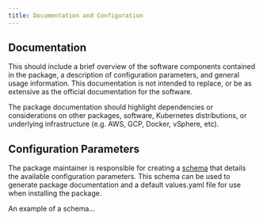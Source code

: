 ```yaml
---
title: Documentation and Configuration
---
```


## Documentation

This should include a brief overview of the software components contained in the package, a description of configuration parameters, and general usage information. This documentation is not intended to replace, or be as extensive as the official documentation for the software.

The package documentation should highlight dependencies or considerations on other packages, software, Kubernetes distributions, or underlying infrastructure (e.g. AWS, GCP, Docker, vSphere, etc).

## Configuration Parameters

The package maintainer is responsible for creating a [schema](https://carvel.dev/ytt/docs/latest/how-to-write-schema/) that details the available configuration parameters. This schema can be used to generate package documentation and a default values.yaml file for use when installing the package.

An example of a schema...

